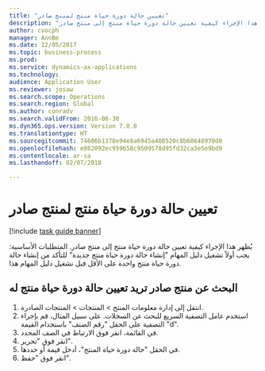 ```yaml
--- 
title: "تعيين حالة دورة حياة منتج لمنتج صادر"
description: "يُظهر هذا الإجراء كيفية تعيين حالة دورة حياة منتج إلى منتج صادر."
author: cvocph
manager: AnnBe
ms.date: 12/05/2017
ms.topic: business-process
ms.prod: 
ms.service: dynamics-ax-applications
ms.technology: 
audience: Application User
ms.reviewer: josaw
ms.search.scope: Operations
ms.search.region: Global
ms.author: conradv
ms.search.validFrom: 2016-06-30
ms.dyn365.ops.version: Version 7.0.0
ms.translationtype: HT
ms.sourcegitcommit: 74606b1378e94e8a6945a408520c8b68648970d8
ms.openlocfilehash: e082092ec959658c9509578d95fd32ca3e5e9bd9
ms.contentlocale: ar-sa
ms.lasthandoff: 02/07/2018

---
```

# <a name="assign-a-product-lifecycle-state-to-a-released-product"></a>تعيين حالة دورة حياة منتج لمنتج صادر

[!include [task guide banner](../../includes/task-guide-banner.md)]

يُظهر هذا الإجراء كيفية تعيين حالة دورة حياة منتج إلى منتج صادر. المتطلبات الأساسية: يجب أولاً تشغيل دليل المهام "إنشاء حالة دورة حياة منتج جديدة" للتأكد من إنشاء حالة دورة حياة منتج واحدة على الأقل قبل تشغيل دليل المهام هذا.


## <a name="find-a-released-product-that-you-want-to-assign-a-product-lifcycle-state"></a>البحث عن منتج صادر تريد تعيين حالة دورة حياة منتج له
1. انتقل إلى إدارة معلومات المنتج > المنتجات > المنتجات الصادرة.
2. استخدم عامل التصفية السريع للبحث عن السجلات. على سبيل المثال، قم بإجراء التصفية على الحقل "رقم الصنف" باستخدام القيمة "d".
3. في القائمة، انقر فوق الارتباط في الصف المحدد.
4. انقر فوق "تحرير".
5. في الحقل "حالة دورة حياة المنتج"، أدخل قيمة أو حددها.
6. انقر فوق "حفظ".



